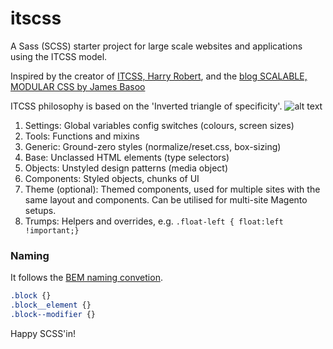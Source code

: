 # itscss
A Sass (SCSS) starter project for large scale websites and applications using the ITCSS model.

Inspired by the creator of [ITCSS, Harry Robert](https://www.youtube.com/watch?v=1OKZOV-iLj4), and the [blog SCALABLE, MODULAR CSS by James Basoo](http://www.gpmd.co.uk/blog/scalable-css/)

ITCSS philosophy is based on the 'Inverted triangle of specificity'.
![alt text](https://hackpad-attachments.s3.amazonaws.com/hackpad.com_PIPWVUMv6rB_p.296099_1420807134466_itcss.jpg "The Holy Triangle!")

1. Settings: Global variables config switches (colours, screen sizes)
2. Tools: Functions and mixins
3. Generic: Ground-zero styles (normalize/reset.css, box-sizing)
4. Base: Unclassed HTML elements (type selectors)
5. Objects: Unstyled design patterns (media object)
6. Components: Styled objects, chunks of UI
7. Theme (optional): Themed components, used for multiple sites with the same layout and components. Can be utilised for multi-site Magento setups.
8. Trumps: Helpers and overrides, e.g. ```.float-left { float:left !important;}```

### Naming
It follows the [BEM naming convetion](http://csswizardry.com/2013/01/mindbemding-getting-your-head-round-bem-syntax/).
```css
.block {}
.block__element {}
.block--modifier {}
```

Happy SCSS'in!
